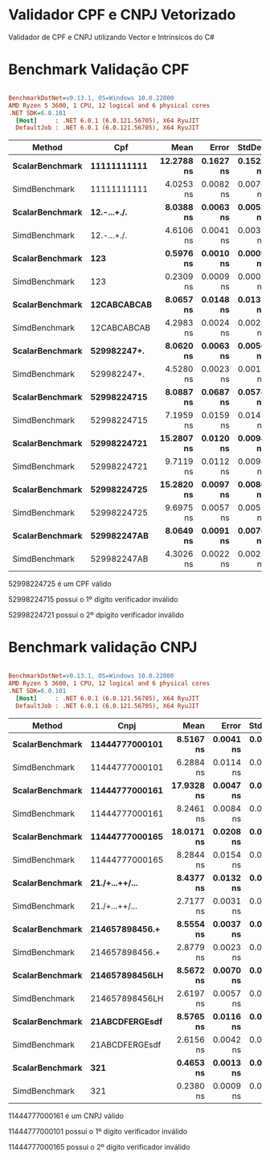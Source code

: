 # Validador CPF e CNPJ Vetorizado

Validador de CPF e CNPJ utilizando Vector e Intrinsícos do C#

# Benchmark Validação CPF

``` ini

BenchmarkDotNet=v0.13.1, OS=Windows 10.0.22000
AMD Ryzen 5 3600, 1 CPU, 12 logical and 6 physical cores
.NET SDK=6.0.101
  [Host]     : .NET 6.0.1 (6.0.121.56705), X64 RyuJIT
  DefaultJob : .NET 6.0.1 (6.0.121.56705), X64 RyuJIT


```
|          Method |         Cpf |       Mean |     Error |    StdDev |
|---------------- |------------ |-----------:|----------:|----------:|
| **ScalarBenchmark** | **11111111111** | **12.2788 ns** | **0.1627 ns** | **0.1522 ns** |
|   SimdBenchmark | 11111111111 |  4.0253 ns | 0.0082 ns | 0.0076 ns |
| **ScalarBenchmark** | **12.-...+./.** |  **8.0388 ns** | **0.0063 ns** | **0.0053 ns** |
|   SimdBenchmark | 12.-...+./. |  4.6106 ns | 0.0041 ns | 0.0039 ns |
| **ScalarBenchmark** |         **123** |  **0.5976 ns** | **0.0010 ns** | **0.0009 ns** |
|   SimdBenchmark |         123 |  0.2309 ns | 0.0009 ns | 0.0007 ns |
| **ScalarBenchmark** | **12CABCABCAB** |  **8.0657 ns** | **0.0148 ns** | **0.0131 ns** |
|   SimdBenchmark | 12CABCABCAB |  4.2983 ns | 0.0024 ns | 0.0023 ns |
| **ScalarBenchmark** | **529982247+.** |  **8.0620 ns** | **0.0063 ns** | **0.0056 ns** |
|   SimdBenchmark | 529982247+. |  4.5280 ns | 0.0023 ns | 0.0018 ns |
| **ScalarBenchmark** | **52998224715** |  **8.0887 ns** | **0.0687 ns** | **0.0574 ns** |
|   SimdBenchmark | 52998224715 |  7.1959 ns | 0.0159 ns | 0.0141 ns |
| **ScalarBenchmark** | **52998224721** | **15.2807 ns** | **0.0120 ns** | **0.0094 ns** |
|   SimdBenchmark | 52998224721 |  9.7119 ns | 0.0112 ns | 0.0094 ns |
| **ScalarBenchmark** | **52998224725** | **15.2820 ns** | **0.0097 ns** | **0.0086 ns** |
|   SimdBenchmark | 52998224725 |  9.6975 ns | 0.0057 ns | 0.0051 ns |
| **ScalarBenchmark** | **529982247AB** |  **8.0649 ns** | **0.0091 ns** | **0.0076 ns** |
|   SimdBenchmark | 529982247AB |  4.3026 ns | 0.0022 ns | 0.0021 ns |

52998224725 é um CPF válido

52998224715 possui o 1º dígito verificador inválido

52998224721 possui o 2º dpigito verificador inválido

# Benchmark validação CNPJ

``` ini

BenchmarkDotNet=v0.13.1, OS=Windows 10.0.22000
AMD Ryzen 5 3600, 1 CPU, 12 logical and 6 physical cores
.NET SDK=6.0.101
  [Host]     : .NET 6.0.1 (6.0.121.56705), X64 RyuJIT
  DefaultJob : .NET 6.0.1 (6.0.121.56705), X64 RyuJIT


```
|          Method |           Cnpj |       Mean |     Error |    StdDev |
|---------------- |--------------- |-----------:|----------:|----------:|
| **ScalarBenchmark** | **11444777000101** |  **8.5167 ns** | **0.0041 ns** | **0.0032 ns** |
|   SimdBenchmark | 11444777000101 |  6.2884 ns | 0.0114 ns | 0.0107 ns |
| **ScalarBenchmark** | **11444777000161** | **17.9328 ns** | **0.0047 ns** | **0.0039 ns** |
|   SimdBenchmark | 11444777000161 |  8.2461 ns | 0.0084 ns | 0.0070 ns |
| **ScalarBenchmark** | **11444777000165** | **18.0171 ns** | **0.0208 ns** | **0.0162 ns** |
|   SimdBenchmark | 11444777000165 |  8.2844 ns | 0.0154 ns | 0.0144 ns |
| **ScalarBenchmark** | **21./+...++/...** |  **8.4377 ns** | **0.0132 ns** | **0.0111 ns** |
|   SimdBenchmark | 21./+...++/... |  2.7177 ns | 0.0031 ns | 0.0026 ns |
| **ScalarBenchmark** | **214657898456.+** |  **8.5554 ns** | **0.0037 ns** | **0.0031 ns** |
|   SimdBenchmark | 214657898456.+ |  2.8779 ns | 0.0023 ns | 0.0019 ns |
| **ScalarBenchmark** | **214657898456LH** |  **8.5672 ns** | **0.0070 ns** | **0.0054 ns** |
|   SimdBenchmark | 214657898456LH |  2.6197 ns | 0.0057 ns | 0.0050 ns |
| **ScalarBenchmark** | **21ABCDFERGEsdf** |  **8.5765 ns** | **0.0116 ns** | **0.0103 ns** |
|   SimdBenchmark | 21ABCDFERGEsdf |  2.6156 ns | 0.0042 ns | 0.0035 ns |
| **ScalarBenchmark** |            **321** |  **0.4653 ns** | **0.0013 ns** | **0.0012 ns** |
|   SimdBenchmark |            321 |  0.2380 ns | 0.0009 ns | 0.0007 ns |

11444777000161 é um CNPJ válido

11444777000101 possui o 1º dígito verificador inválido

11444777000165 possui o 2º dígito verificador inválido
